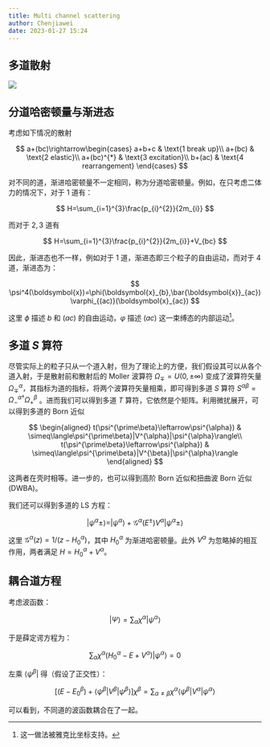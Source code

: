 ```yaml
---
title: Multi channel scattering
author: Chenjiawei
date: 2023-01-27 15:24
---
```

## 多道散射

![](D:/Research/Repo/附件/多道散射.svg)

## 分道哈密顿量与渐进态

考虑如下情况的散射

$$
a+(bc)\rightarrow\begin{cases}
a+b+c & \text{1 break up}\\
a+(bc) & \text{2 elastic}\\
a+(bc)^{*} & \text{3 excitation}\\
b+(ac) & \text{4 rearrangement}
\end{cases}
$$

对不同的道，渐进哈密顿量不一定相同，称为分道哈密顿量。例如，在只考虑二体力的情况下，对于 $1$ 道有：

$$
H=\sum_{i=1}^{3}\frac{p_{i}^{2}}{2m_{i}}
$$

而对于 $2,3$ 道有

$$
H=\sum_{i=1}^{3}\frac{p_{i}^{2}}{2m_{i}}+V_{bc}
$$

因此，渐进态也不一样，例如对于 $1$ 道，渐进态即三个粒子的自由运动，而对于 $4$ 道，渐进态为：

$$
\psi^4(\boldsymbol{x})=\phi(\boldsymbol{x}_{b},\bar{\boldsymbol{x}}_{ac})\varphi_{(ac)}(\boldsymbol{x}_{ac})
$$

这里 $\phi$ 描述 $b$ 和 $(ac)$ 的自由运动，$\varphi$ 描述 $(ac)$ 这一束缚态的内部运动[^1]。

## 多道 $S$ 算符

尽管实际上的粒子只从一个道入射，但为了理论上的方便，我们假设其可以从各个道入射，于是散射前和散射后的 Moller 波算符 $\Omega_\mp = U(0,\pm\infty)$ 变成了波算符矢量 $\Omega_{\mp}^{\alpha}$，其指标为道的指标，将两个波算符矢量相乘，即可得到多道 $S$ 算符 $S^{\alpha\beta}=\Omega_{-}^{\alpha\dagger}\Omega_{+}^{\beta}$ 。进而我们可以得到多道 $T$ 算符，它依然是个矩阵。利用微扰展开，可以得到多道的 Born 近似

$$
\begin{aligned}
t(\psi^{\prime\beta}\leftarrow\psi^{\alpha}) & \simeq\langle\psi^{\prime\beta}|V^{\alpha}|\psi^{\alpha}\rangle\\
t(\psi^{\prime\beta}\leftarrow\psi^{\alpha}) & \simeq\langle\psi^{\prime\beta}|V^{\beta}|\psi^{\alpha}\rangle
\end{aligned}
$$

这两者在壳时相等。进一步的，也可以得到高阶 Born 近似和扭曲波 Born 近似 (DWBA)。

我们还可以得到多道的 LS 方程：

$$
|\psi^{\alpha}\pm\rangle=|\psi^{\alpha}\rangle+\mathcal{G}^{\alpha}(E^{\pm})V^{\alpha}|\psi^{\alpha}\pm\rangle
$$

这里 $\mathcal{G}^{\alpha}(z)=1/(z-H_{0}^{\alpha})$，其中 $H_{0}^{\alpha}$ 为渐进哈密顿量。此外 $V^{\alpha}$ 为忽略掉的相互作用，两者满足 $H=H_{0}^{\alpha}+V^{\alpha}$。

## 耦合道方程

考虑波函数：

$$
|\Psi\rangle=\sum_{\alpha}\chi^{\alpha}|\psi^{\alpha}\rangle
$$

于是薛定谔方程为：

$$
\sum_{\alpha}\chi^{\alpha}(H_{0}^{\alpha}-E+V^{\alpha})|\psi^{\alpha}\rangle=0
$$

左乘 $\langle\psi^{\beta}|$ 得（假设了正交性）：

$$
\left[(E-E_{0}^{\beta})+\langle\psi^{\beta}|V^{\beta}|\psi^{\beta}\rangle\right]\chi^{\beta}=\sum_{\alpha\neq\beta}\chi^{\alpha}\langle\psi^{\beta}|V^{\alpha}|\psi^{\alpha}\rangle
$$

可以看到，不同道的波函数耦合在了一起。

[^1]: 这一做法被雅克比坐标支持。
